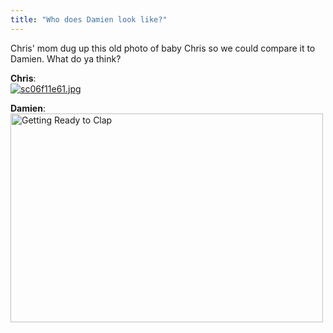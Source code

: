 ```yaml
---
title: "Who does Damien look like?"
---
```

<p>Chris' mom dug up this old photo of baby Chris so we could compare it to Damien.  What do ya think?</p>
<p><strong>Chris</strong>:<br />
<a href='http://family.chrisenns.com/wp3/wp-content/uploads/2008/03/sc06f11e61.jpg' title='sc06f11e61.jpg'><img src='http://family.chrisenns.com/wp3/wp-content/uploads/2008/03/sc06f11e61.jpg' alt='sc06f11e61.jpg' /></a></p>
<p><strong>Damien</strong>:<br />
<a href="http://www.flickr.com/photos/lemon/2316114812/" class="tt-flickr"><img src="http://farm3.static.flickr.com/2278/2316114812_1294a79782.jpg" alt="Getting Ready to Clap" width="500" height="334" border="0" /></a></p>
